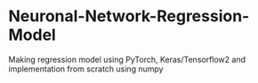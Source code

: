 # Neuronal-Network-Regression-Model
Making regression model using PyTorch, Keras/Tensorflow2 and implementation from scratch using numpy
